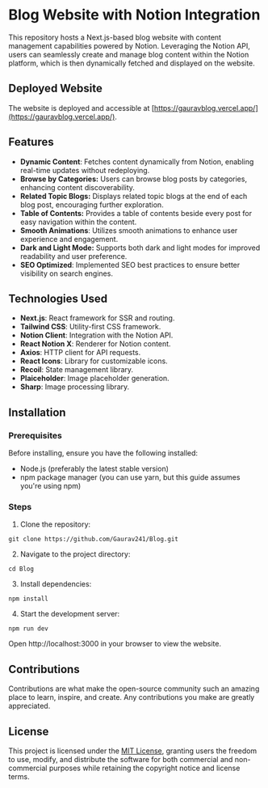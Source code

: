# Blog Website with Notion Integration

This repository hosts a Next.js-based blog website with content management capabilities powered by Notion. Leveraging the Notion API, users can seamlessly create and manage blog content within the Notion platform, which is then dynamically fetched and displayed on the website.

## Deployed Website

The website is deployed and accessible at [https://gauravblog.vercel.app/](https://gauravblog.vercel.app/).

## Features

- **Dynamic Content**: Fetches content dynamically from Notion, enabling real-time updates without redeploying.
- **Browse by Categories:** Users can browse blog posts by categories, enhancing content discoverability.
- **Related Topic Blogs:** Displays related topic blogs at the end of each blog post, encouraging further exploration.
- **Table of Contents:** Provides a table of contents beside every post for easy navigation within the content.
- **Smooth Animations**: Utilizes smooth animations to enhance user experience and engagement.
- **Dark and Light Mode:** Supports both dark and light modes for improved readability and user preference.
- **SEO Optimized**: Implemented SEO best practices to ensure better visibility on search engines.

## Technologies Used

- **Next.js**: React framework for SSR and routing.
- **Tailwind CSS**: Utility-first CSS framework.
- **Notion Client**: Integration with the Notion API.
- **React Notion X**: Renderer for Notion content.
- **Axios**: HTTP client for API requests.
- **React Icons**: Library for customizable icons.
- **Recoil**: State management library.
- **Plaiceholder**: Image placeholder generation.
- **Sharp**: Image processing library.

## Installation

### Prerequisites

Before installing, ensure you have the following installed:

- Node.js (preferably the latest stable version)
- npm package manager (you can use yarn, but this guide assumes you're using npm)

### Steps

1. Clone the repository:

```
git clone https://github.com/Gaurav241/Blog.git
```

2. Navigate to the project directory:

```
cd Blog
```

3. Install dependencies:

```
npm install
```

4. Start the development server:

```
npm run dev
```

Open http://localhost:3000 in your browser to view the website.

## Contributions

Contributions are what make the open-source community such an amazing place to learn, inspire, and create. Any contributions you make are greatly appreciated.

## License

This project is licensed under the [MIT License](LICENSE.txt), granting users the freedom to use, modify, and distribute the software for both commercial and non-commercial purposes while retaining the copyright notice and license terms.
